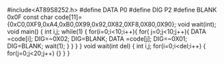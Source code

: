 #include<AT89S8252.h>
#define DATA P0
#define DIG P2
#define BLANK 0x0F
const char code[11]={0xC0,0XF9,0xA4,0xB0,0X99,0x92,0X82,0XF8,0X80,0X90};
void wait(int);
void main()
{
int i,j;
while(1)
{
for(i=0;i<10;i++){
for( j=0;j<10;j++){
DATA =code[i];
DIG=~0X02;
DIG=BLANK;
DATA =code[j];
DIG=~0X01;
DIG=BLANK;
 wait(1);
}
}
}
}
void wait(int del)
{
 int i,j;
 for(i=0;i<del;i++)
 {
  for(j=0;j<20;j++)
  {}
 }
}
